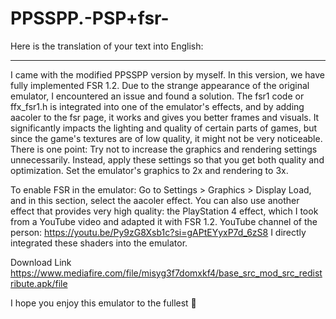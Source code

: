 # PPSSPP.-PSP+fsr-
Here is the translation of your text into English:


---

I came with the modified PPSSPP version by myself.
In this version, we have fully implemented FSR 1.2.
Due to the strange appearance of the original emulator, I encountered an issue and found a solution.
The fsr1 code or ffx_fsr1.h is integrated into one of the emulator's effects, and by adding aacoler to the fsr page, it works and gives you better frames and visuals.
It significantly impacts the lighting and quality of certain parts of games, but since the game's textures are of low quality, it might not be very noticeable. There is one point:
Try not to increase the graphics and rendering settings unnecessarily. Instead, apply these settings so that you get both quality and optimization.
Set the emulator's graphics to 2x and rendering to 3x.

To enable FSR in the emulator:
Go to Settings > Graphics > Display Load, and in this section, select the aacoler effect.
You can also use another effect that provides very high quality: the PlayStation 4 effect, which I took from a YouTube video and adapted it with FSR 1.2.
YouTube channel of the person:
https://youtu.be/Py9zG8Xsb1c?si=gAPtEYyxP7d_6zS8
I directly integrated these shaders into the emulator.

Download Link
https://www.mediafire.com/file/misyg3f7domxkf4/base_src_mod_src_redistribute.apk/file


I hope you enjoy this emulator to the fullest 🫡

